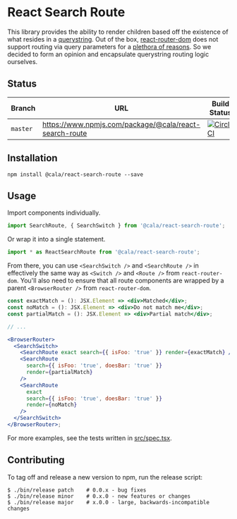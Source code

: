 # React Search Route

This library provides the ability to render children based off the existence of what resides in a [querystring](https://developer.mozilla.org/en-US/docs/Web/API/URL/search). Out of the box, [react-router-dom](https://github.com/ReactTraining/react-router) does not support routing via query parameters for a [plethora of reasons](https://github.com/ReactTraining/react-router/issues/4410#issuecomment-276400992). So we decided to form an opinion and encapsulate querystring routing logic ourselves.

## Status

| Branch   | URL                                                    | Build Status                                                                                                                                            |
| -------- | ------------------------------------------------------ | ------------------------------------------------------------------------------------------------------------------------------------------------------- |
| `master` | https://www.npmjs.com/package/@cala/react-search-route | [![CircleCI](https://circleci.com/gh/ca-la/react-search-route/tree/master.svg?style=svg)](https://circleci.com/gh/ca-la/react-search-route/tree/master) |

## Installation

`npm install @cala/react-search-route --save`

## Usage

Import components individually.

```js
import SearchRoute, { SearchSwitch } from '@cala/react-search-route';
```

Or wrap it into a single statement.

```js
import * as ReactSearchRoute from '@cala/react-search-route';
```

From there, you can use `<SearchSwitch />` and `<SearchRoute />` in effectively the same way as
`<Switch />` and `<Route />` from `react-router-dom`. You'll also need to ensure that all route
components are wrapped by a parent `<BrowserRouter />` from `react-router-dom`.

```jsx
const exactMatch = (): JSX.Element => <div>Matched</div>;
const noMatch = (): JSX.Element => <div>Do not match me</div>;
const partialMatch = (): JSX.Element => <div>Partial match</div>;

// ...

<BrowserRouter>
  <SearchSwitch>
    <SearchRoute exact search={{ isFoo: 'true' }} render={exactMatch} />
    <SearchRoute
      search={{ isFoo: 'true', doesBar: 'true' }}
      render={partialMatch}
    />
    <SearchRoute
      exact
      search={{ isFoo: 'true', doesBar: 'true' }}
      render={noMatch}
    />
  </SearchSwitch>
</BrowserRouter>;
```

For more examples, see the tests written in [src/spec.tsx](src/spec.tsx).

## Contributing

To tag off and release a new version to npm, run the release script:

```
$ ./bin/release patch    # 0.0.x - bug fixes
$ ./bin/release minor    # 0.x.0 - new features or changes
$ ./bin/release major    # x.0.0 - large, backwards-incompatible changes
```
